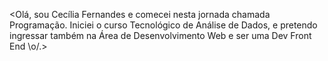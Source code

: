 <Olá, sou Cecília Fernandes e comecei nesta jornada chamada Programação. Iniciei o curso Tecnológico de Análise de Dados, e pretendo ingressar também na Área de Desenvolvimento Web e ser uma Dev Front End \o/.> 
